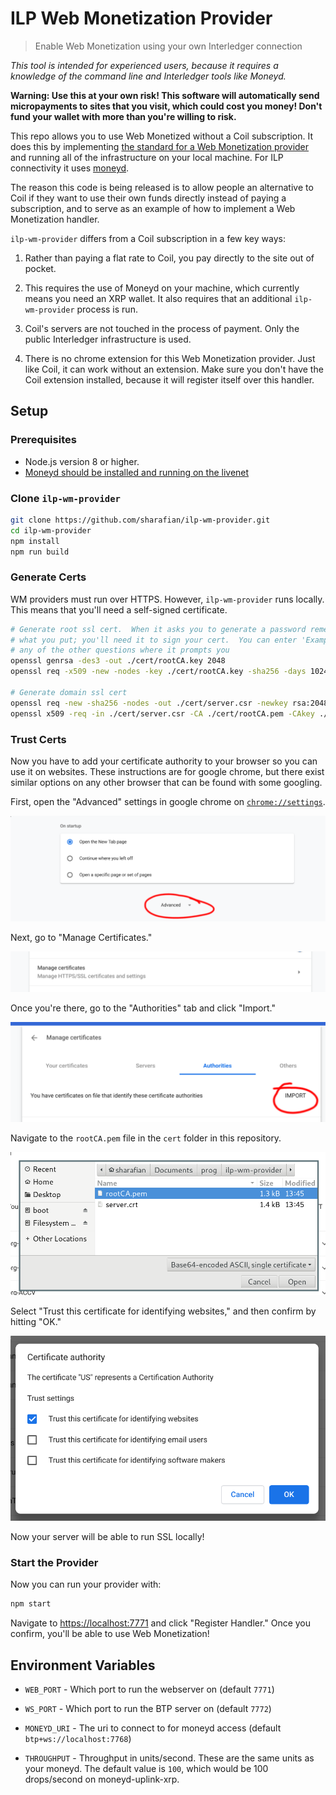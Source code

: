 # ILP Web Monetization Provider
> Enable Web Monetization using your own Interledger connection

_This tool is intended for experienced users, because it requires a knowledge of the
command line and Interledger tools like Moneyd._

**Warning: Use this at your own risk! This software will automatically send micropayments to sites that you visit, which could cost you money! Don't fund your wallet with more than you're willing to risk.**

This repo allows you to use Web Monetized without a Coil subscription. It does
this by implementing [the standard for a Web Monetization
provider](https://github.com/interledger/rfcs/blob/master/0028-web-monetization/0028-web-monetization.md#web-monetization-handler-api)
and running all of the infrastructure on your local machine. For ILP
connectivity it uses [moneyd](https://github.com/interledgerjs/moneyd).

The reason this code is being released is to allow people an alternative to Coil
if they want to use their own funds directly instead of paying a subscription, and
to serve as an example of how to implement a Web Monetization handler.

`ilp-wm-provider` differs from a Coil subscription in a few key ways:

1. Rather than paying a flat rate to Coil, you pay directly to the site out of
pocket.

2. This requires the use of Moneyd on your machine, which currently means you
need an XRP wallet. It also requires that an additional `ilp-wm-provider`
process is run.

3. Coil's servers are not touched in the process of payment. Only the public
Interledger infrastructure is used.

4. There is no chrome extension for this Web Monetization provider. Just like
Coil, it can work without an extension. Make sure you don't have the Coil
extension installed, because it will register itself over this handler.

## Setup

### Prerequisites

- Node.js version 8 or higher.
- [Moneyd should be installed and running on the livenet](https://medium.com/interledger-blog/joining-the-live-ilp-network-eab123a73665)

### Clone `ilp-wm-provider`

```sh
git clone https://github.com/sharafian/ilp-wm-provider.git
cd ilp-wm-provider
npm install
npm run build
```

### Generate Certs

WM providers must run over HTTPS. However, `ilp-wm-provider` runs locally.
This means that you'll need a self-signed certificate.

```sh
# Generate root ssl cert.  When it asks you to generate a password remember
# what you put; you'll need it to sign your cert.  You can enter 'Example' on
# any of the other questions where it prompts you
openssl genrsa -des3 -out ./cert/rootCA.key 2048
openssl req -x509 -new -nodes -key ./cert/rootCA.key -sha256 -days 1024 -out ./cert/rootCA.pem

# Generate domain ssl cert
openssl req -new -sha256 -nodes -out ./cert/server.csr -newkey rsa:2048 -keyout ./cert/server.key -config <( cat ./cert/server.csr.cnf )
openssl x509 -req -in ./cert/server.csr -CA ./cert/rootCA.pem -CAkey ./cert/rootCA.key -CAcreateserial -out ./cert/server.crt -days 500 -sha256 -extfile ./cert/v3.ext
```

### Trust Certs

Now you have to add your certificate authority to your browser so you can use
it on websites. These instructions are for google chrome, but there exist similar
options on any other browser that can be found with some googling.

First, open the "Advanced" settings in google chrome on
[`chrome://settings`](chrome://settings).

![chrome settings](./docs/show_advanced.png)

Next, go to "Manage Certificates."

![manage certs](./docs/manage_certs.png)

Once you're there, go to the "Authorities" tab and click "Import."

![import cert](./docs/authorities.png)

Navigate to the `rootCA.pem` file in the `cert` folder in this repository.

![select pem](./docs/select_ca.png)

Select "Trust this certificate for identifying websites," and then confirm by
hitting "OK."

![trust ca](./docs/trust_ca.png)

Now your server will be able to run SSL locally!

### Start the Provider

Now you can run your provider with:

```sh
npm start
```

Navigate to [https://localhost:7771](https://localhost:7771) and click "Register Handler." Once you confirm, you'll be able to use Web Monetization!

## Environment Variables

- `WEB_PORT` - Which port to run the webserver on (default `7771`)

- `WS_PORT` - Which port to run the BTP server on (default `7772`)

- `MONEYD_URI` - The uri to connect to for moneyd access (default `btp+ws://localhost:7768`)

- `THROUGHPUT` - Throughput in units/second. These are the same units as your
  moneyd. The default value is `100`, which would be 100 drops/second on
moneyd-uplink-xrp.

